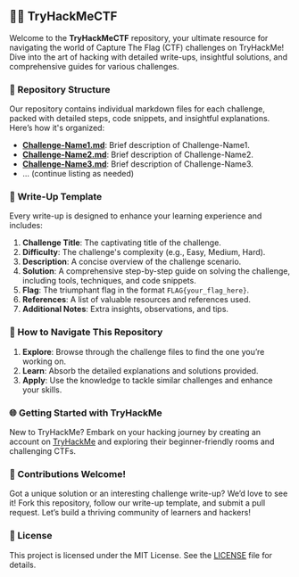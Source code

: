 ## 🕵️‍♂️ TryHackMeCTF

Welcome to the **TryHackMeCTF** repository, your ultimate resource for navigating the world of Capture The Flag (CTF) challenges on TryHackMe! Dive into the art of hacking with detailed write-ups, insightful solutions, and comprehensive guides for various challenges.

### 📂 Repository Structure

Our repository contains individual markdown files for each challenge, packed with detailed steps, code snippets, and insightful explanations. Here’s how it's organized:

- **[Challenge-Name1.md](./Challenge-Name1.md)**: Brief description of Challenge-Name1.
- **[Challenge-Name2.md](./Challenge-Name2.md)**: Brief description of Challenge-Name2.
- **[Challenge-Name3.md](./Challenge-Name3.md)**: Brief description of Challenge-Name3.
- ... (continue listing as needed)

### 📝 Write-Up Template

Every write-up is designed to enhance your learning experience and includes:

1. **Challenge Title**: The captivating title of the challenge.
2. **Difficulty**: The challenge's complexity (e.g., Easy, Medium, Hard).
3. **Description**: A concise overview of the challenge scenario.
4. **Solution**: A comprehensive step-by-step guide on solving the challenge, including tools, techniques, and code snippets.
5. **Flag**: The triumphant flag in the format `FLAG{your_flag_here}`.
6. **References**: A list of valuable resources and references used.
7. **Additional Notes**: Extra insights, observations, and tips.

### 🚀 How to Navigate This Repository

1. **Explore**: Browse through the challenge files to find the one you’re working on.
2. **Learn**: Absorb the detailed explanations and solutions provided.
3. **Apply**: Use the knowledge to tackle similar challenges and enhance your skills.

### 🌐 Getting Started with TryHackMe

New to TryHackMe? Embark on your hacking journey by creating an account on [TryHackMe](https://tryhackme.com/) and exploring their beginner-friendly rooms and challenging CTFs.

### 🤝 Contributions Welcome!

Got a unique solution or an interesting challenge write-up? We’d love to see it! Fork this repository, follow our write-up template, and submit a pull request. Let’s build a thriving community of learners and hackers!

### 📜 License

This project is licensed under the MIT License. See the [LICENSE](LICENSE) file for details.
